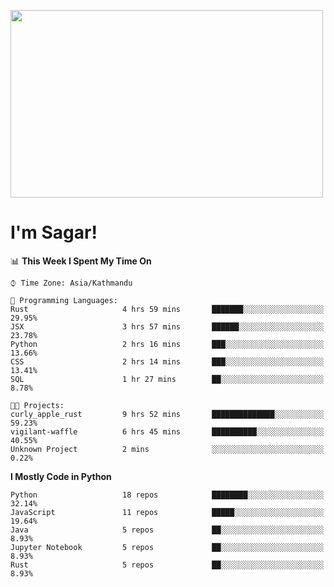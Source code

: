 
<img src="https://media.giphy.com/media/3ornk57KwDXf81rjWM/giphy.gif" width="500" height="300" frameBorder="0" class="giphy-embed" allowFullScreen></img>

#   I'm Sagar!

<!--START_SECTION:waka-->
📊 **This Week I Spent My Time On** 

```text
⌚︎ Time Zone: Asia/Kathmandu

💬 Programming Languages: 
Rust                     4 hrs 59 mins       ███████░░░░░░░░░░░░░░░░░░   29.95% 
JSX                      3 hrs 57 mins       ██████░░░░░░░░░░░░░░░░░░░   23.78% 
Python                   2 hrs 16 mins       ███░░░░░░░░░░░░░░░░░░░░░░   13.66% 
CSS                      2 hrs 14 mins       ███░░░░░░░░░░░░░░░░░░░░░░   13.41% 
SQL                      1 hr 27 mins        ██░░░░░░░░░░░░░░░░░░░░░░░   8.78%

🐱‍💻 Projects: 
curly_apple_rust         9 hrs 52 mins       ██████████████░░░░░░░░░░░   59.23% 
vigilant-waffle          6 hrs 45 mins       ██████████░░░░░░░░░░░░░░░   40.55% 
Unknown Project          2 mins              ░░░░░░░░░░░░░░░░░░░░░░░░░   0.22%

```

**I Mostly Code in Python** 

```text
Python                   18 repos            ████████░░░░░░░░░░░░░░░░░   32.14% 
JavaScript               11 repos            █████░░░░░░░░░░░░░░░░░░░░   19.64% 
Java                     5 repos             ██░░░░░░░░░░░░░░░░░░░░░░░   8.93% 
Jupyter Notebook         5 repos             ██░░░░░░░░░░░░░░░░░░░░░░░   8.93% 
Rust                     5 repos             ██░░░░░░░░░░░░░░░░░░░░░░░   8.93%

```



<!--END_SECTION:waka-->
